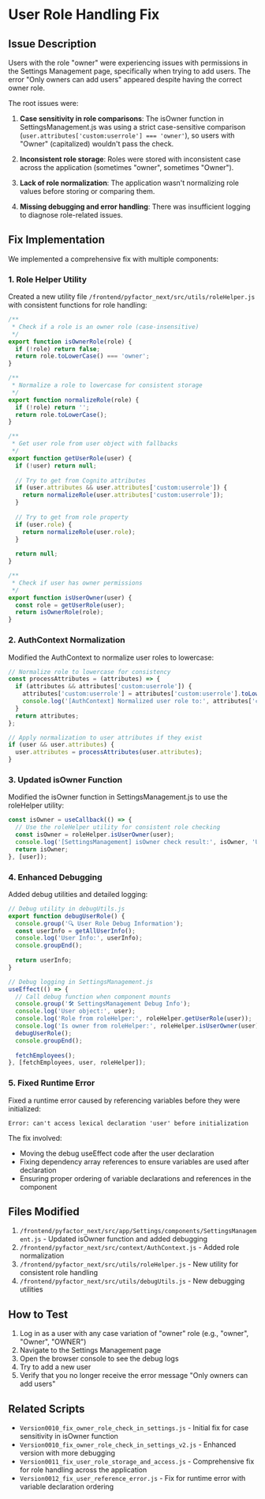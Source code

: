 # User Role Handling Fix

## Issue Description

Users with the role "owner" were experiencing issues with permissions in the Settings Management page, specifically when trying to add users. The error "Only owners can add users" appeared despite having the correct owner role. 

The root issues were:

1. **Case sensitivity in role comparisons**: The isOwner function in SettingsManagement.js was using a strict case-sensitive comparison (`user.attributes['custom:userrole'] === 'owner'`), so users with "Owner" (capitalized) wouldn't pass the check.

2. **Inconsistent role storage**: Roles were stored with inconsistent case across the application (sometimes "owner", sometimes "Owner").

3. **Lack of role normalization**: The application wasn't normalizing role values before storing or comparing them.

4. **Missing debugging and error handling**: There was insufficient logging to diagnose role-related issues.

## Fix Implementation

We implemented a comprehensive fix with multiple components:

### 1. Role Helper Utility

Created a new utility file `/frontend/pyfactor_next/src/utils/roleHelper.js` with consistent functions for role handling:

```javascript
/**
 * Check if a role is an owner role (case-insensitive)
 */
export function isOwnerRole(role) {
  if (!role) return false;
  return role.toLowerCase() === 'owner';
}

/**
 * Normalize a role to lowercase for consistent storage
 */
export function normalizeRole(role) {
  if (!role) return '';
  return role.toLowerCase();
}

/**
 * Get user role from user object with fallbacks
 */
export function getUserRole(user) {
  if (!user) return null;
  
  // Try to get from Cognito attributes
  if (user.attributes && user.attributes['custom:userrole']) {
    return normalizeRole(user.attributes['custom:userrole']);
  }
  
  // Try to get from role property
  if (user.role) {
    return normalizeRole(user.role);
  }
  
  return null;
}

/**
 * Check if user has owner permissions
 */
export function isUserOwner(user) {
  const role = getUserRole(user);
  return isOwnerRole(role);
}
```

### 2. AuthContext Normalization

Modified the AuthContext to normalize user roles to lowercase:

```javascript
// Normalize role to lowercase for consistency
const processAttributes = (attributes) => {
  if (attributes && attributes['custom:userrole']) {
    attributes['custom:userrole'] = attributes['custom:userrole'].toLowerCase();
    console.log('[AuthContext] Normalized user role to:', attributes['custom:userrole']);
  }
  return attributes;
};

// Apply normalization to user attributes if they exist
if (user && user.attributes) {
  user.attributes = processAttributes(user.attributes);
}
```

### 3. Updated isOwner Function

Modified the isOwner function in SettingsManagement.js to use the roleHelper utility:

```javascript
const isOwner = useCallback(() => {
  // Use the roleHelper utility for consistent role checking
  const isOwner = roleHelper.isUserOwner(user);
  console.log('[SettingsManagement] isOwner check result:', isOwner, 'User:', user?.attributes?.['custom:userrole']);
  return isOwner;
}, [user]);
```

### 4. Enhanced Debugging 

Added debug utilities and detailed logging:

```javascript
// Debug utility in debugUtils.js
export function debugUserRole() {
  console.group('🔍 User Role Debug Information');
  const userInfo = getAllUserInfo();
  console.log('User Info:', userInfo);
  console.groupEnd();
  
  return userInfo;
}

// Debug logging in SettingsManagement.js
useEffect(() => {
  // Call debug function when component mounts
  console.group('🛠️ SettingsManagement Debug Info');
  console.log('User object:', user);
  console.log('Role from roleHelper:', roleHelper.getUserRole(user));
  console.log('Is owner from roleHelper:', roleHelper.isUserOwner(user));
  debugUserRole();
  console.groupEnd();
  
  fetchEmployees();
}, [fetchEmployees, user, roleHelper]);
```

### 5. Fixed Runtime Error

Fixed a runtime error caused by referencing variables before they were initialized:

```
Error: can't access lexical declaration 'user' before initialization
```

The fix involved:
- Moving the debug useEffect code after the user declaration
- Fixing dependency array references to ensure variables are used after declaration
- Ensuring proper ordering of variable declarations and references in the component

## Files Modified

1. `/frontend/pyfactor_next/src/app/Settings/components/SettingsManagement.js` - Updated isOwner function and added debugging
2. `/frontend/pyfactor_next/src/context/AuthContext.js` - Added role normalization
3. `/frontend/pyfactor_next/src/utils/roleHelper.js` - New utility for consistent role handling
4. `/frontend/pyfactor_next/src/utils/debugUtils.js` - New debugging utilities

## How to Test

1. Log in as a user with any case variation of "owner" role (e.g., "owner", "Owner", "OWNER")
2. Navigate to the Settings Management page
3. Open the browser console to see the debug logs 
4. Try to add a new user
5. Verify that you no longer receive the error message "Only owners can add users"

## Related Scripts

- `Version0010_fix_owner_role_check_in_settings.js` - Initial fix for case sensitivity in isOwner function
- `Version0010_fix_owner_role_check_in_settings_v2.js` - Enhanced version with more debugging
- `Version0011_fix_user_role_storage_and_access.js` - Comprehensive fix for role handling across the application
- `Version0012_fix_user_reference_error.js` - Fix for runtime error with variable declaration ordering 
